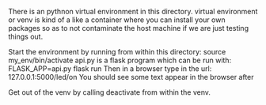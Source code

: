 There is an pythnon virtual environment in this directory.
virtual environment or venv is kind of a like a container where you can install your own packages so as to not contaminate the host machine if we are just testing things out.

Start the environment by running from within this directory: source my_env/bin/activate
api.py is a flask program which can be run with: FLASK_APP=api.py flask run
Then in a browser type in the url: 127.0.0.1:5000/led/on
You should see some text appear in the browser after

Get out of the venv by calling deactivate from within the venv.


